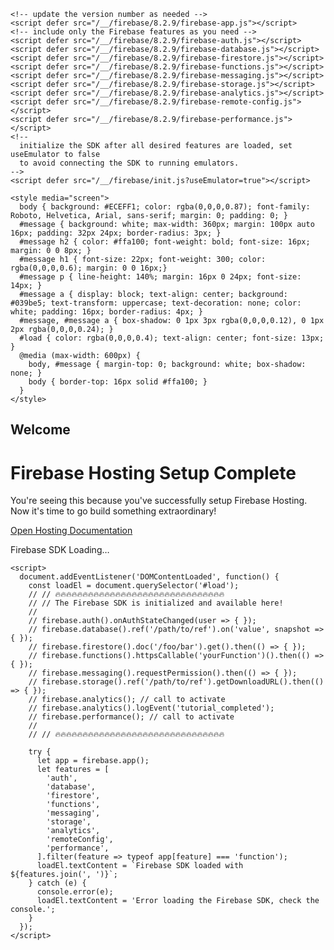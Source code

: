 
<!DOCTYPE html>
<html>
  <head>
    <meta charset="utf-8">
    <meta name="viewport" content="width=device-width, initial-scale=1">
    <title>Welcome to Firebase Hosting</title>

    <!-- update the version number as needed -->
    <script defer src="/__/firebase/8.2.9/firebase-app.js"></script>
    <!-- include only the Firebase features as you need -->
    <script defer src="/__/firebase/8.2.9/firebase-auth.js"></script>
    <script defer src="/__/firebase/8.2.9/firebase-database.js"></script>
    <script defer src="/__/firebase/8.2.9/firebase-firestore.js"></script>
    <script defer src="/__/firebase/8.2.9/firebase-functions.js"></script>
    <script defer src="/__/firebase/8.2.9/firebase-messaging.js"></script>
    <script defer src="/__/firebase/8.2.9/firebase-storage.js"></script>
    <script defer src="/__/firebase/8.2.9/firebase-analytics.js"></script>
    <script defer src="/__/firebase/8.2.9/firebase-remote-config.js"></script>
    <script defer src="/__/firebase/8.2.9/firebase-performance.js"></script>
    <!-- 
      initialize the SDK after all desired features are loaded, set useEmulator to false
      to avoid connecting the SDK to running emulators.
    -->
    <script defer src="/__/firebase/init.js?useEmulator=true"></script>

    <style media="screen">
      body { background: #ECEFF1; color: rgba(0,0,0,0.87); font-family: Roboto, Helvetica, Arial, sans-serif; margin: 0; padding: 0; }
      #message { background: white; max-width: 360px; margin: 100px auto 16px; padding: 32px 24px; border-radius: 3px; }
      #message h2 { color: #ffa100; font-weight: bold; font-size: 16px; margin: 0 0 8px; }
      #message h1 { font-size: 22px; font-weight: 300; color: rgba(0,0,0,0.6); margin: 0 0 16px;}
      #message p { line-height: 140%; margin: 16px 0 24px; font-size: 14px; }
      #message a { display: block; text-align: center; background: #039be5; text-transform: uppercase; text-decoration: none; color: white; padding: 16px; border-radius: 4px; }
      #message, #message a { box-shadow: 0 1px 3px rgba(0,0,0,0.12), 0 1px 2px rgba(0,0,0,0.24); }
      #load { color: rgba(0,0,0,0.4); text-align: center; font-size: 13px; }
      @media (max-width: 600px) {
        body, #message { margin-top: 0; background: white; box-shadow: none; }
        body { border-top: 16px solid #ffa100; }
      }
    </style>
  </head>
  <body>
    <div id="message">
      <h2>Welcome</h2>
      <h1>Firebase Hosting Setup Complete</h1>
      <p>You're seeing this because you've successfully setup Firebase Hosting. Now it's time to go build something extraordinary!</p>
      <a target="_blank" href="https://firebase.google.com/docs/hosting/">Open Hosting Documentation</a>
    </div>
    <p id="load">Firebase SDK Loading&hellip;</p>

    <script>
      document.addEventListener('DOMContentLoaded', function() {
        const loadEl = document.querySelector('#load');
        // // 🔥🔥🔥🔥🔥🔥🔥🔥🔥🔥🔥🔥🔥🔥🔥🔥🔥🔥🔥🔥🔥🔥🔥🔥🔥🔥🔥🔥🔥🔥🔥
        // // The Firebase SDK is initialized and available here!
        //
        // firebase.auth().onAuthStateChanged(user => { });
        // firebase.database().ref('/path/to/ref').on('value', snapshot => { });
        // firebase.firestore().doc('/foo/bar').get().then(() => { });
        // firebase.functions().httpsCallable('yourFunction')().then(() => { });
        // firebase.messaging().requestPermission().then(() => { });
        // firebase.storage().ref('/path/to/ref').getDownloadURL().then(() => { });
        // firebase.analytics(); // call to activate
        // firebase.analytics().logEvent('tutorial_completed');
        // firebase.performance(); // call to activate
        //
        // // 🔥🔥🔥🔥🔥🔥🔥🔥🔥🔥🔥🔥🔥🔥🔥🔥🔥🔥🔥🔥🔥🔥🔥🔥🔥🔥🔥🔥🔥🔥🔥

        try {
          let app = firebase.app();
          let features = [
            'auth', 
            'database', 
            'firestore',
            'functions',
            'messaging', 
            'storage', 
            'analytics', 
            'remoteConfig',
            'performance',
          ].filter(feature => typeof app[feature] === 'function');
          loadEl.textContent = `Firebase SDK loaded with ${features.join(', ')}`;
        } catch (e) {
          console.error(e);
          loadEl.textContent = 'Error loading the Firebase SDK, check the console.';
        }
      });
    </script>
  </body>
</html>
